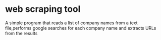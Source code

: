 ﻿# web scraping tool
A simple program that reads a list of company names from a text file,performs google searches for each company name and extracts URLs from the results
